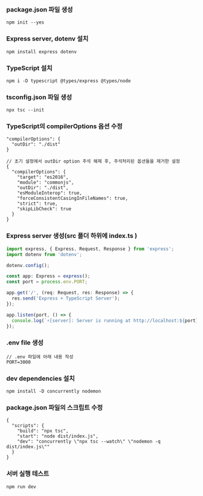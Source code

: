 ### package.json 파일 생성
```shell
npm init --yes
```
### Express server, dotenv 설치
```shell
npm install express dotenv
```
### TypeScript 설치
```shell
npm i -D typescript @types/express @types/node
```
### tsconfig.json 파일 생성
```shell
npx tsc --init
```
### TypeScript의 compilerOptions 옵션 수정
```shell
"compilerOptions": {
  "outDir": "./dist"
}
```
```shell
// 초기 설정에서 outDir option 주석 해제 후, 주석처리된 옵션들을 제거한 설정
{
  "compilerOptions": {
    "target": "es2016",                                 
    "module": "commonjs",                               
    "outDir": "./dist",                                
    "esModuleInterop": true,                            
    "forceConsistentCasingInFileNames": true,           
    "strict": true,                                     
    "skipLibCheck": true                                
  }
}
```
### Express server 생성(src 폴더 하위에 index.ts ) 
```typescript
import express, { Express, Request, Response } from 'express';
import dotenv from 'dotenv';

dotenv.config();

const app: Express = express();
const port = process.env.PORT;

app.get('/', (req: Request, res: Response) => {
  res.send('Express + TypeScript Server');
});

app.listen(port, () => {
  console.log(`⚡️[server]: Server is running at http://localhost:${port}`);
});
```
### .env file 생성
```shell
// .env 파일에 아래 내용 작성
PORT=3000
```
### dev dependencies 설치
```shell
npm install -D concurrently nodemon
```
### package.json 파일의 스크립트 수정
```shell
{
  "scripts": {
    "build": "npx tsc",
    "start": "node dist/index.js",
    "dev": "concurrently \"npx tsc --watch\" \"nodemon -q dist/index.js\""
  }
}
```
### 서버 실행 테스트
```shell
npm run dev
```